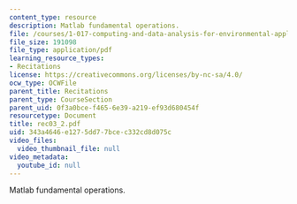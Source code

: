 ```yaml
---
content_type: resource
description: Matlab fundamental operations.
file: /courses/1-017-computing-and-data-analysis-for-environmental-applications-fall-2003/343a4646e1275dd77bcec332cd8d075c_rec03_2.pdf
file_size: 191098
file_type: application/pdf
learning_resource_types:
- Recitations
license: https://creativecommons.org/licenses/by-nc-sa/4.0/
ocw_type: OCWFile
parent_title: Recitations
parent_type: CourseSection
parent_uid: 0f3a0bce-f465-6e39-a219-ef93d680454f
resourcetype: Document
title: rec03_2.pdf
uid: 343a4646-e127-5dd7-7bce-c332cd8d075c
video_files:
  video_thumbnail_file: null
video_metadata:
  youtube_id: null
---
```

Matlab fundamental operations.